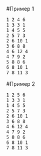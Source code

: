#Пример 1
```
1 2 4 6
1 3 3 1
1 4 5 5
2 5 7 3
2 6 10 1
3 6 8 8
4 6 12 4
4 7 9 2
5 8 8 6
6 8 10 1
7 8 11 3
```
#Пример 2
```
1 2 5 6
1 3 3 1
1 4 5 5
2 5 7 3
2 6 10 1
3 6 8 8
4 6 12 4
4 7 9 2
5 8 8 6
6 8 10 1
7 8 11 3
```
